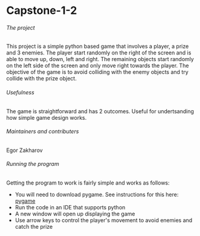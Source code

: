 # Capstone-1-2

###### The project

This project is a simple python based game that involves a player, a prize and 3 enemies. The player start randomly on the right of the screen and is able to move up, down, left and right. The remaining objects start randomly on the left side of the screen and only move right towards the player. The objective of the game is to avoid colliding with the enemy objects and try collide with the prize object.

###### Usefulness

The game is straightforward and has 2 outcomes. Useful for undertsanding how simple game design works.

###### Maintainers and contributers 

Egor Zakharov

###### Running the program

Getting the program to work is fairly simple and works as follows:

* You will need to download pygame. See instructions for this here: [pygame](https://www.pygame.org/wiki/GettingStarted)
* Run the code in an IDE that supports python
* A new window will open up displaying the game
* Use arrow keys to control the player's movement to avoid enemies and catch the prize
